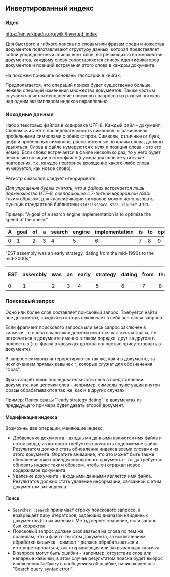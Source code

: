 ## Инвертированный индекс
### Идея
https://en.wikipedia.org/wiki/Inverted_index

Для быстрого и гибкого поиска по словам или фразам среди множества документов подготавливают структуру данных, которая представляет собой
упорядоченный список всех слов, встречающихся во множестве документов, каждому слову сопоставляется список идентификаторов документов и позиций
встречания этого слова в каждом документе.

На похожем принципе основаны глоссарии в книгах.

Предполагается, что операций поиска будет существенно больше, нежели операций изменения множества документов. Также частым случаем является исполнение
поисковых запросов из разных потоков над одним экземпляром индекса параллельно.

### Исходные данные
Набор текстовых файлов в кодировке UTF-8. Каждый файл - документ. Словом считается последовательность символов, ограниченная пробельными символами с обеих
сторон. Символы, отличные от букв, цифр и пробельных символов, расположенные по краям слова, должны удаляться. Слова в файле нумеруются с нуля и позиция
слова - это его номер. Если слово встречается в файле несколько раз, то у него будет несколько позиций в этом файле (нумерация слов не учитывает повторения,
т.е. каждое повторное вхождение какого-либо слова нумеруется, как новое слово).

Регистр символов следует игнорировать.

*Для упрощения будем считать, что в файлах встречается лишь подмножество UTF-8, совпадающее с 7-битной кодировкой ASCII.* Таким образом, для классификации
символов можно использовать функции стандартной библиотеки `std::isspace`, `std::ispunct` и т.п.

Пример:
"A goal of a search engine implementation is to optimize the speed of the query."

| A | goal | of | a | search | engine | implementation | is | to | optimize | the | speed | of | the | query |
|---|---|---|---|---|---|---|---|---|---|---|---|---|---|---|
| 0 | 1 | 2 | 3 | 4 | 5 | 6 | 7 | 8 | 9 | 10 | 11 | 12 | 13 | 14 |

"EST assembly was an early strategy, dating from the mid-1990s to the mid-2000s,"

| EST | assembly | was | an | early | strategy | dating | from | the | mid-1990s | to | the | mid-2000s |
|---|---|---|---|---|---|---|---|---|---|---|---|---|
| 0 | 1 | 2 | 3 | 4 | 5 | 6 | 7 | 8 | 9 | 10 | 11 | 12 |

### Поисковый запрос
Одно или более слов составляет поисковый запрос. Требуется найти все документы, каждый из которых включает в себя все слова запроса.

Если фрагмент поискового запроса или весь запрос заключён в кавычки, то слова в кавычках должны искаться как точная фраза, т.е. встречаться в документе
именно в таком порядке, друг за другом и полностью (т.е. фраза в кавычках должна полностью присутствовать в документе).

В запросе символы интерпретируются так же, как и в документе, за исключением прямых кавычек `"`, которые служат для обозначения "фраз".

Фраза задаёт лишь последовательность слов в представлении документа, как цепочки слов - например, символы пунктуации внутри фразы обрабатываются так же, как и в других
случаях.

Пример:
Поиск фразы '"early strategy dating"' в документах из предыдущего примера будет давать второй документ.

#### Модификация индекса
Возможны две операции, меняющие индекс:
* Добавление документа - входными данными являются имя файла и поток ввода, из которого требуется прочитать содержимое файла.
  Результатом должно стать обновление индекса всеми словами из этого документа.
  Обратите внимание, что это может быть также обновление уже проиндексированного документа - тогда требуется обновить индекс
  таким образом, чтобы он отражал новое содержимое документа.
* Удаление документа - входными данными является имя файла.
  Результатов должно стать удаление информации, связанной с этим документом, из индекса.

#### Поиск
* `Searcher::search` принимает строку поискового запроса, а возвращает пару итераторов, задающих диапазон найденных документов (по их именам). Метод вернёт значение,
  если запрос был корректен.
* Поисковый запрос должен разбиваться на слова по тем же правилам, что и файл с текстом документа, за исключением обработки кавычек - символ `"` должен
  обрабатываться и интерпретироваться, как открывающая или закрывающая кавычка.
* В запросе могут быть ошибки - например, отсутствие слов или непарные кавычки, в этом случае результатом поиска будет выброс исключения `BadQuery` с сообщением об
  ошибке, начинающееся с "Search query syntax error:".
